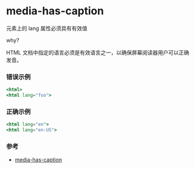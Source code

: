 # media-has-caption

元素上的 lang 属性必须具有有效值

why?

HTML 文档中指定的语言必须是有效语言之一，以确保屏幕阅读器用户可以正确发音。

### 错误示例

```jsx
<html>
<html lang="foo">
```

### 正确示例

```jsx
<html lang="en">
<html lang="en-US">
```

### 参考

- [media-has-caption](https://github.com/jsx-eslint/eslint-plugin-react/blob/c42b624d0fb9ad647583a775ab9751091eec066f/docs/rules/media-has-caption)
